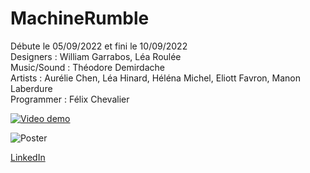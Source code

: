 # MachineRumble

Débute le 05/09/2022 et fini le 10/09/2022<br>
Designers : William Garrabos, Léa Roulée<br>
Music/Sound : Théodore Demirdache<br>
Artists : Aurélie Chen, Léa Hinard, Héléna Michel, Eliott Favron, Manon Laberdure<br>
Programmer : Félix Chevalier

[![Video demo](https://media.discordapp.net/attachments/763144350086856735/1130238738862182421/image.png?width=1200&height=676)](https://www.youtube.com/watch?v=7zEAe51sBaU)

![Poster](https://media.discordapp.net/attachments/763144350086856735/1130237920838680626/MACHINERUMBLE_AFFICHE.png?width=478&height=676)

[LinkedIn](https://www.linkedin.com/posts/isart-digital-paris_gameweek-activity-6974030991711432704-46OK/?utm_source=share&utm_medium=member_desktop)
